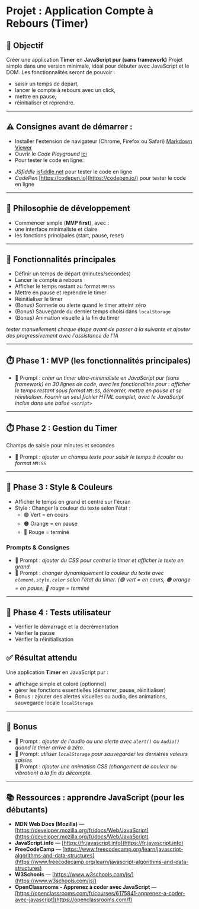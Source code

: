 # Projet : Application Compte à Rebours (Timer)

## 🎯 Objectif
Créer une application **Timer** en **JavaScript pur (sans framework)** 
Projet simple dans une version minimale, idéal pour débuter avec JavaScript et le DOM.
Les fonctionnalités seront de pouvoir : 
- saisir un temps de départ, 
- lancer le compte à rebours avec un click, 
- mettre en pause, 
- réinitialiser et reprendre.
---

## ⚠️ Consignes avant de démarrer :
- Installer l'extension de navigateur (Chrome, Firefox ou Safari) [Markdown Viewer](https://chromewebstore.google.com/detail/markdown-viewer/ckkdlimhmcjmikdlpkmbgfkaikojcbjk?hl=en)
- Ouvrir le *Code Playground* [ici](https://platform.openai.com/chat)
- Pour tester le code en ligne: 
 * *JSfiddle* [jsfiddle.net](https://jsfiddle.net/) pour tester le code en ligne
 * *CodePen* [https://codepen.io](https://codepen.io/) pour tester le code en ligne

--- 

## 🌱 Philosophie de développement
- Commencer simple (**MVP first**), avec :  
- une interface minimaliste et claire 
- les fonctions principales (start, pause, reset) 
---

## 🚀 Fonctionnalités principales
- Définir un temps de départ (minutes/secondes)  
- Lancer le compte à rebours  
- Afficher le temps restant au format `MM:SS`
- Mettre en pause et reprendre le timer  
- Réinitialiser le timer  
- (Bonus) Sonnerie ou alerte quand le timer atteint zéro  
- (Bonus) Sauvegarde du dernier temps choisi dans `localStorage`  
- (Bonus) Animation visuelle à la fin du timer  

*tester manuellement chaque étape avant de passer à la suivante et ajouter des  progressivement avec l'assistance de l'IA*

---
## ⏱️ Phase 1 : MVP (les fonctionnalités principales)
- 💬 Prompt : *créer un timer ultra-minimaliste en JavaScript pur (sans framework) en 30 lignes de code, avec les fonctionalités pour : afficher le temps restant sous format `MM:SS`, démarrer, mettre en pause et se réinitialiser.
Fournir un seul fichier HTML complet, avec le JavaScript inclus dans une balise `<script>`*
---

## ⏱️ Phase 2 : Gestion du Timer
Champs de saisie pour minutes et secondes  
- 💬 Prompt : *ajouter un champs texte pour saisir le temps à écouler au format `MM:SS`*

---

## 🎨 Phase 3 : Style & Couleurs
- Afficher le temps en grand et centré sur l'écran 
- Style : Changer la couleur du texte selon l’état :  
  - 🟢 Vert = en cours  
  - 🟠 Orange = en pause  
  - 🔴 Rouge = terminé  

### Prompts & Consignes
- 💬 Prompt : *ajouter du CSS pour centrer le timer et afficher le texte en grand.*  
- 💬 Prompt : *changer dynamiquement la couleur du texte avec `element.style.color` selon l’état du timer. (🟢 vert = en cours, 🟠 orange = en pause, 🔴 rouge = terminé*  

---

## 🧪 Phase 4 : Tests utilisateur
- Vérifier le démarrage et la décrémentation  
- Vérifier la pause  
- Vérifier la réinitialisation  


## ✅ Résultat attendu
Une application **Timer** en JavaScript pur :  
- affichage simple et coloré (optionnel) 
- gèrer les fonctions essentielles (démarrer, pause, réinitialiser)  
- Bonus : ajouter des alertes visuelles ou audio, des animations, sauvegarde locale `localStorage` 

---

## 🌟 Bonus
- 💬 Prompt : *ajouter de l'audio ou une alerte avec `alert()` ou `Audio()` quand le timer arrive à zéro.*  
- 💬 Prompt: *utiliser `localStorage` pour sauvegarder les dernières valeurs saisies*  
💬 Prompt : *ajouter une animation CSS (changement de couleur ou vibration) à la fin du décompte.*  

---

## 📚 Ressources : apprendre JavaScript (pour les débutants)

- **MDN Web Docs (Mozilla)** — [https://developer.mozilla.org/fr/docs/Web/JavaScript](https://developer.mozilla.org/fr/docs/Web/JavaScript)  
- **JavaScript.info** — [https://fr.javascript.info](https://fr.javascript.info)  
- **FreeCodeCamp** — [https://www.freecodecamp.org/learn/javascript-algorithms-and-data-structures](https://www.freecodecamp.org/learn/javascript-algorithms-and-data-structures)  
- **W3Schools** — [https://www.w3schools.com/js/](https://www.w3schools.com/js/)  
- **OpenClassrooms - Apprenez à coder avec JavaScript** — [https://openclassrooms.com/fr/courses/6175841-apprenez-a-coder-avec-javascript](https://openclassrooms.com/f)
